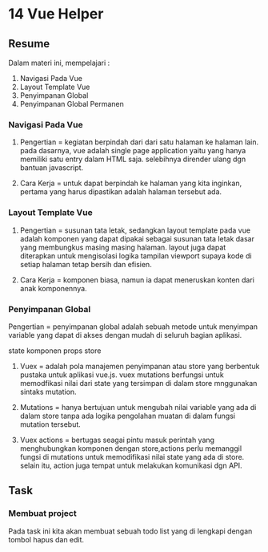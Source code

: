 # 14 Vue Helper

## Resume
Dalam materi ini, mempelajari :
1. Navigasi Pada Vue
2. Layout Template Vue
3. Penyimpanan Global
4. Penyimpanan Global Permanen

### Navigasi Pada Vue
1. Pengertian = kegiatan berpindah dari dari satu halaman ke halaman lain. pada dasarnya, vue adalah single page application yaitu yang hanya memiliki satu entry dalam HTML saja. selebihnya dirender ulang dgn bantuan javascript.

2. Cara Kerja = untuk dapat berpindah ke halaman yang kita inginkan, pertama yang harus dipastikan adalah halaman tersebut ada.

### Layout Template Vue

1. Pengertian = susunan tata letak, sedangkan layout template pada vue adalah komponen yang dapat dipakai sebagai susunan tata letak dasar yang membungkus masing masing halaman. layout juga dapat diterapkan untuk mengisolasi logika tampilan viewport supaya kode di setiap halaman tetap bersih dan efisien.

2. Cara Kerja = komponen biasa, namun ia dapat meneruskan konten dari anak komponennya.

### Penyimpanan Global

Pengertian = penyimpanan global adalah sebuah metode untuk menyimpan variable yang dapat di akses dengan mudah di seluruh bagian aplikasi.

state komponen
props
store

1. Vuex = adalah pola manajemen penyimpanan atau store yang berbentuk pustaka untuk aplikasi vue.js. vuex mutations berfungsi untuk memodfikasi nilai dari state yang tersimpan di dalam store mnggunakan sintaks mutation.

2. Mutations = hanya bertujuan untuk mengubah nilai variable yang ada di dalam store tanpa ada logika pengolahan muatan di dalam fungsi mutation tersebut.

3. Vuex actions = bertugas seagai pintu masuk perintah yang menghubungkan komponen dengan store,actions perlu memanggil fungsi di mutations untuk memodifikasi nilai state yang ada di store. selain itu, action juga tempat untuk melakukan komunikasi dgn API.


## Task
### Membuat project
Pada task ini kita akan membuat sebuah todo list yang di lengkapi dengan tombol hapus dan edit.